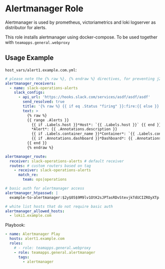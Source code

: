# Alertmanager Role

Alertmanager is used by prometheus, victoriametrics and loki logserver as distributor for alerts.

This role installs alertmanager using docker-compose. To be used together with `teamapps.general.webproxy`

## Usage Example

`host_vars/alert1.example.com.yml`:

~~~yaml
# please note the {% raw %}, {% endraw %} directives, for preventing j2 from parsing the Go Template {{ variables }}
alertmanager_receivers:
  - name: slack-operations-alerts
    slack_configs:
      - api_url: 'https://hooks.slack.com/services/asdf/asdf/asdf'
        send_resolved: true
        title: '{% raw %} {{ if eq .Status "firing" }}:fire:{{ else }}:ok:{{ end }}[{{ .Status | toUpper }}] {{ .CommonAnnotations.summary }} {% endraw %}'
        text: >
          {% raw %}
          {{ range .Alerts }}
            {{ if .Labels.host }}*Host*: `{{ .Labels.host }}` {{ end }}
            *Alert*: {{ .Annotations.description }}
            {{ if .Labels.container_name }}*Container*: `{{ .Labels.container_name }}` {{ end }}
            {{ if .Annotations.dashboard }}*Dashboard*: {{ .Annotations.dashboard }} {{ end }}
          {{ end }}
          {% endraw %}

alertmanager_route:
  receiver: slack-operations-alerts # default receiver
  routes: # custom routers based on tag
    - receiver: slack-operations-alerts
      match_re:
        team: ops|operations

# basic auth for alertmanager access
alertmanager_htpasswd: |
  example-to-alertmanager:$2y$05$9M9lv1OtK2sJPTasRDvStevjkTdUCIZROyXTp.YWPF5TP6H1zPJQ2

# white list hosts that do not require basic auth
alertmanager_allowed_hosts:
  - loki1.example.com


~~~

Playbook:

~~~yaml
- name: Alertmanager Play
  hosts: alert1.example.com
  roles:
    # - role: teamapps.general.webproxy
    - role: teamapps.general.alertmanager
      tags:
        - alertmanager
~~~
